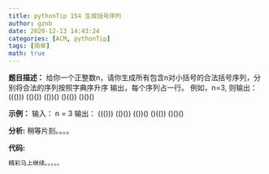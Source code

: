 ```yaml
---
title: pythonTip 154 生成括号序列
author: gznb
date: 2020-12-13 14:43:24
categories: [ACM, pythonTip]
tags: [简单]
math: true
---
```


**题目描述：**
给你一个正整数n，请你生成所有包含n对小括号的合法括号序列，分别将合法的序列按照字典序升序 输出，每个序列占一行。
例如，n=3, 则输出：
((()))
(()())
(())()
()(())
()()()

**示例：**
输入：
n = 3
输出：
((()))
(()())
(())()
()(())
()()()


**分析:**
稍等片刻。。。。

**代码:**
```python
精彩马上继续。。。。。
```
